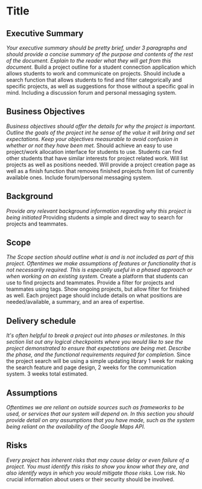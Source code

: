 # Title

## Executive Summary

*Your executive summary should be pretty brief, under 3 paragraphs and should provide a concise summary of the purpose and contents of the rest of the document.  Explain to the reader what they will get from this document.*
Build a project outline for a student connection application which allows students to work and communicate on projects. Should include a search function that allows students to find and filter categorically and specific projects, as well as suggestions for those without a specific goal in mind. Including a discussion forum and personal messaging system.

## Business Objectives

*Business objectives should offer the details for why the project is important.  Outline the goals of the project int he sense of the value it will bring and set expectations.  Keep your objectives measurable to avoid confusion in whether or not they have been met.*
Should achieve an easy to use project/work allocation interface for students to use. Students can find other students that have similar interests for project related work. Will list projects as well as positions needed. Will provide a project creation page as well as a finish function that removes finished projects from list of currently available ones. Include forum/personal messaging system.

## Background

*Provide any relevant background information regarding why this project is being initiated*
Providing students a simple and direct way to search for projects and teammates.

## Scope

*The Scope section should outline what is and is not included as part of this project.  Oftentimes we make assumptions of features or functionality that is not necessarily required.  This is especially useful in a phased approach or when working on an existing system.*
Create a platform that students can use to find projects and teammates. Provide a filter for projects and teammates using tags. Show ongoing projects, but allow filter for finished as well. Each project page should include details on what positions are needed/available, a summary, and an area of expertise.

## Delivery schedule

*It's often helpful to break a project out into phases or milestones.  In this section list out any logical checkpoints where you would like to see the project demonstrated to ensure that expectations are being met.  Describe the phase, and the functional requirements required for completion.*
Since the project search will be using a simple updating library 1 week for making the search feature and page design, 2 weeks for the communication system. 3 weeks total estimated.

## Assumptions

*Oftentimes we are reliant on outside sources such as frameworks to be used, or services that our system will depend on.  In this section you should provide detail on any assumptions that you have made, such as the system being reliant on the availability of the Google Maps API.*

## Risks

*Every project has inherent risks that may cause delay or even failure of a project.  You must identify this risks to show you know what they are, and also identify ways in which you would mitigate those risks.*
Low risk. No crucial information about users or their security should be involved.
